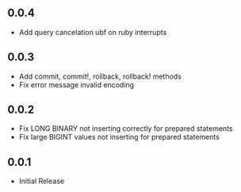 ## 0.0.4

* Add query cancelation ubf on ruby interrupts

## 0.0.3

* Add commit, commit!, rollback, rollback! methods
* Fix error message invalid encoding

## 0.0.2

* Fix LONG BINARY not inserting correctly for prepared statements
* Fix large BIGINT values not inserting for prepared statements

## 0.0.1

* Initial Release
